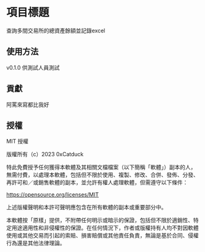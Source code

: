 # 項目標題

查詢多間交易所的總資產餘額並記錄excel

## 使用方法

v0.1.0
供測試人員測試

## 貢獻

阿罵來寫都比我好

## 授權


MIT 授權

版權所有（c）2023 0xCatduck

特此免費授予任何獲得本軟體及其相關文檔檔案（以下簡稱「軟體」）副本的人，無需付費，以處理本軟體，包括但不限於使用、複製、修改、合併、發佈、分發、再許可和／或銷售軟體的副本，並允許有權人處理軟體，但需遵守以下條件：

https://opensource.org/licenses/MIT

上述版權聲明和本許可聲明應包含在所有軟體的副本或重要部分中。

本軟體按「原樣」提供，不附帶任何明示或暗示的保證，包括但不限於適銷性、特定用途適用性和非侵權性的保證。在任何情況下，作者或版權持有人均不對因軟體使用或其他交易而引起的索賠、損害賠償或其他責任負責，無論是基於合同、侵權行為還是其他法律理論。